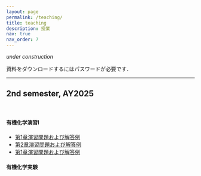 ```yaml
---
layout: page
permalink: /teaching/
title: teaching
description: 授業
nav: true
nav_order: 7
---
```


*under construction*

資料をダウンロードするにはパスワードが必要です．

<hr/>
<h2>2nd semester, AY2025</h2>

<br>

#### 有機化学演習I

- [第1章演習問題および解答例]()
- [第2章演習問題および解答例]()
- [第1章演習問題および解答例]()

#### 有機化学実験


